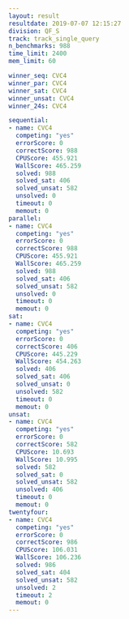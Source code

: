 ```yaml
---
layout: result
resultdate: 2019-07-07 12:15:27
division: QF_S
track: track_single_query
n_benchmarks: 988
time_limit: 2400
mem_limit: 60

winner_seq: CVC4
winner_par: CVC4
winner_sat: CVC4
winner_unsat: CVC4
winner_24s: CVC4

sequential:
- name: CVC4
  competing: "yes"
  errorScore: 0
  correctScore: 988
  CPUScore: 455.921
  WallScore: 465.259
  solved: 988
  solved_sat: 406
  solved_unsat: 582
  unsolved: 0
  timeout: 0
  memout: 0
parallel:
- name: CVC4
  competing: "yes"
  errorScore: 0
  correctScore: 988
  CPUScore: 455.921
  WallScore: 465.259
  solved: 988
  solved_sat: 406
  solved_unsat: 582
  unsolved: 0
  timeout: 0
  memout: 0
sat:
- name: CVC4
  competing: "yes"
  errorScore: 0
  correctScore: 406
  CPUScore: 445.229
  WallScore: 454.263
  solved: 406
  solved_sat: 406
  solved_unsat: 0
  unsolved: 582
  timeout: 0
  memout: 0
unsat:
- name: CVC4
  competing: "yes"
  errorScore: 0
  correctScore: 582
  CPUScore: 10.693
  WallScore: 10.995
  solved: 582
  solved_sat: 0
  solved_unsat: 582
  unsolved: 406
  timeout: 0
  memout: 0
twentyfour:
- name: CVC4
  competing: "yes"
  errorScore: 0
  correctScore: 986
  CPUScore: 106.031
  WallScore: 106.236
  solved: 986
  solved_sat: 404
  solved_unsat: 582
  unsolved: 2
  timeout: 2
  memout: 0
---
```

